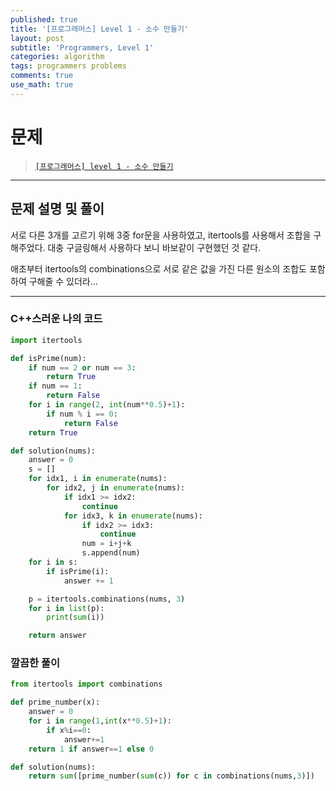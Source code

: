 ```yaml
---
published: true
title: '[프로그래머스] Level 1 - 소수 만들기'
layout: post
subtitle: 'Programmers, Level 1'
categories: algorithm
tags: programmers problems
comments: true
use_math: true
---
```


# **문제**

> [`[프로그래머스] level 1 - 소수 만들기`](https://school.programmers.co.kr/learn/courses/30/lessons/12977)

---
## **문제 설명 및 풀이**

서로 다른 3개를 고르기 위해 3중 for문을 사용하였고, itertools를 사용해서 조합을 구해주었다. 대충 구글링해서 사용하다 보니 바보같이 구현했던 것 같다.

애초부터 itertools의 combinations으로 서로 같은 값을 가진 다른 원소의 조합도 포함하여 구해줄 수 있더라...



---
### C++스러운 나의 코드
```python
import itertools

def isPrime(num):
    if num == 2 or num == 3:
        return True
    if num == 1:
        return False
    for i in range(2, int(num**0.5)+1):
        if num % i == 0:
            return False
    return True

def solution(nums):
    answer = 0
    s = []
    for idx1, i in enumerate(nums):
        for idx2, j in enumerate(nums):
            if idx1 >= idx2:
                continue
            for idx3, k in enumerate(nums):
                if idx2 >= idx3:
                    continue
                num = i+j+k
                s.append(num)
    for i in s:
        if isPrime(i):
            answer += 1

    p = itertools.combinations(nums, 3)
    for i in list(p):
        print(sum(i))

    return answer
```

### 깔끔한 풀이
```python
from itertools import combinations

def prime_number(x):
    answer = 0
    for i in range(1,int(x**0.5)+1):
        if x%i==0:
            answer+=1
    return 1 if answer==1 else 0

def solution(nums):
    return sum([prime_number(sum(c)) for c in combinations(nums,3)])
```
